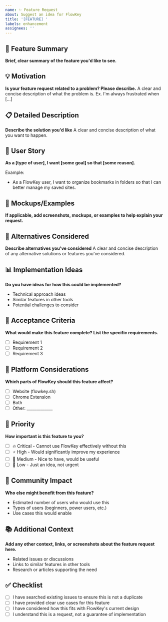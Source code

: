 ```yaml
---
name: ✨ Feature Request
about: Suggest an idea for FlowKey
title: '[FEATURE] '
labels: enhancement
assignees: ''
---
```


## 🎯 Feature Summary

**Brief, clear summary of the feature you'd like to see.**

## 💡 Motivation

**Is your feature request related to a problem? Please describe.**
A clear and concise description of what the problem is. Ex. I'm always frustrated when [...]

## 📋 Detailed Description

**Describe the solution you'd like**
A clear and concise description of what you want to happen.

## 🔄 User Story

**As a [type of user], I want [some goal] so that [some reason].**

Example:
- As a FlowKey user, I want to organize bookmarks in folders so that I can better manage my saved sites.

## 🎨 Mockups/Examples

**If applicable, add screenshots, mockups, or examples to help explain your request.**

## 🔀 Alternatives Considered

**Describe alternatives you've considered**
A clear and concise description of any alternative solutions or features you've considered.

## 📊 Implementation Ideas

**Do you have ideas for how this could be implemented?**
- Technical approach ideas
- Similar features in other tools
- Potential challenges to consider

## 🎯 Acceptance Criteria

**What would make this feature complete? List the specific requirements.**

- [ ] Requirement 1
- [ ] Requirement 2
- [ ] Requirement 3

## 📱 Platform Considerations

**Which parts of FlowKey should this feature affect?**

- [ ] Website (flowkey.sh)
- [ ] Chrome Extension
- [ ] Both
- [ ] Other: _____________

## 🚀 Priority

**How important is this feature to you?**

- [ ] 🔥 Critical - Cannot use FlowKey effectively without this
- [ ] ⭐ High - Would significantly improve my experience
- [ ] 📝 Medium - Nice to have, would be useful
- [ ] 💭 Low - Just an idea, not urgent

## 👥 Community Impact

**Who else might benefit from this feature?**
- Estimated number of users who would use this
- Types of users (beginners, power users, etc.)
- Use cases this would enable

## 📚 Additional Context

**Add any other context, links, or screenshots about the feature request here.**

- Related issues or discussions
- Links to similar features in other tools
- Research or articles supporting the need

## ✅ Checklist

- [ ] I have searched existing issues to ensure this is not a duplicate
- [ ] I have provided clear use cases for this feature
- [ ] I have considered how this fits with FlowKey's current design
- [ ] I understand this is a request, not a guarantee of implementation